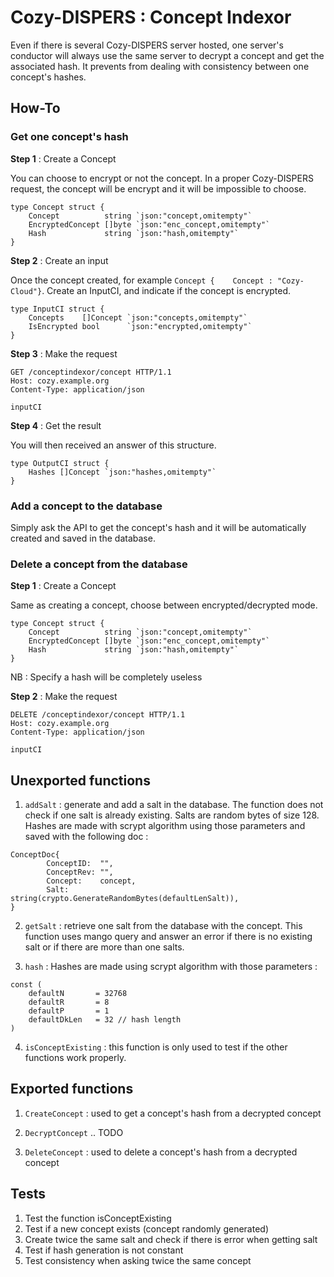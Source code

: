 # Cozy-DISPERS : Concept Indexor

Even if there is several Cozy-DISPERS server hosted, one server's conductor will always use the same server to decrypt a concept and get the associated hash. It prevents from dealing with consistency between one concept's hashes.

## How-To

### Get one concept's hash

**Step 1** : Create a Concept

You can choose to encrypt or not the concept. In a proper Cozy-DISPERS request, the concept will be encrypt and it will be impossible to choose.

```golang
type Concept struct {
	Concept          string `json:"concept,omitempty"`
	EncryptedConcept []byte `json:"enc_concept,omitempty"`
	Hash             string `json:"hash,omitempty"`
}
```

**Step 2** : Create an input

Once the concept created, for example `Concept {	Concept : "Cozy-Cloud"}`. Create an InputCI, and indicate if the concept is encrypted.

```golang
type InputCI struct {
	Concepts    []Concept `json:"concepts,omitempty"`
	IsEncrypted bool      `json:"encrypted,omitempty"`
}
```

**Step 3** : Make the request

```http
GET /conceptindexor/concept HTTP/1.1
Host: cozy.example.org
Content-Type: application/json

inputCI
```

**Step 4** : Get the result

You will then received an answer of this structure.

```golang
type OutputCI struct {
	Hashes []Concept `json:"hashes,omitempty"`
}
```

### Add a concept to the database

Simply ask the API to get the concept's hash and it will be automatically created and saved in the database.

### Delete a concept from the database

**Step 1** : Create a Concept

Same as creating a concept, choose between encrypted/decrypted mode.

```golang
type Concept struct {
	Concept          string `json:"concept,omitempty"`
	EncryptedConcept []byte `json:"enc_concept,omitempty"`
	Hash             string `json:"hash,omitempty"`
}
```

NB : Specify a hash will be completely useless

**Step 2** : Make the request

```http
DELETE /conceptindexor/concept HTTP/1.1
Host: cozy.example.org
Content-Type: application/json

inputCI
```

## Unexported functions

1. `addSalt` : generate and add a salt in the database. The function does not check if one salt is already existing. Salts are random bytes of size 128. Hashes are made with scrypt algorithm using those parameters and saved with the following doc :  

```golang
ConceptDoc{
		ConceptID:  "",
		ConceptRev: "",
		Concept:    concept,
		Salt:       string(crypto.GenerateRandomBytes(defaultLenSalt)),
}
```

2. `getSalt` : retrieve one salt from the database with the concept. This function uses mango query and answer an error if there is no existing salt or if there are more than one salts.

3. `hash` : Hashes are made using scrypt algorithm with those parameters :

```golang
const (
	defaultN       = 32768
	defaultR       = 8
	defaultP       = 1
	defaultDkLen   = 32 // hash length
)
```

4. `isConceptExisting` : this function is only used to test if the other functions work properly.

## Exported functions

1. `CreateConcept` : used to get a concept's hash from a decrypted concept

2. `DecryptConcept` .. TODO

3. `DeleteConcept` : used to delete a concept's hash from a decrypted concept

## Tests

1. Test the function isConceptExisting
2. Test if a new concept exists (concept randomly generated)
3. Create twice the same salt and check if there is error when getting salt
4. Test if hash generation is not constant
5. Test consistency when asking twice the same concept

